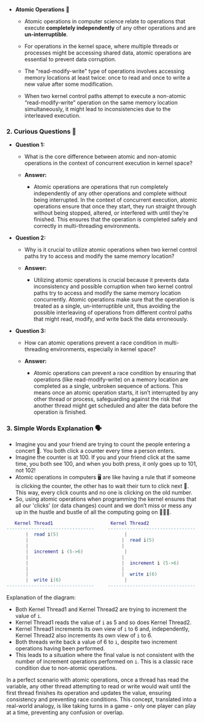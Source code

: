 - **Atomic Operations**  📘
    - Atomic operations in computer science relate to operations that execute **completely independently** of any other operations and are **un-interruptible**.

    - For operations in the kernel space, where multiple threads or processes might be accessing shared data, atomic operations are essential to prevent data corruption. 

    - The "read-modify-write" type of operations involves accessing memory locations at least twice: once to read and once to write a new value after some modification.

    - When two kernel control paths attempt to execute a non-atomic “read-modify-write” operation on the same memory location simultaneously, it might lead to inconsistencies due to the interleaved execution.

### 2. Curious Questions 🧐

- **Question 1:**
    - What is the core difference between atomic and non-atomic operations in the context of concurrent execution in kernel space?

    - **Answer:**
        - Atomic operations are operations that run completely independently of any other operations and complete without being interrupted. In the context of concurrent execution, atomic operations ensure that once they start, they run straight through without being stopped, altered, or interfered with until they’re finished. This ensures that the operation is completed safely and correctly in multi-threading environments.

- **Question 2:**
    - Why is it crucial to utilize atomic operations when two kernel control paths try to access and modify the same memory location?

    - **Answer:**
        - Utilizing atomic operations is crucial because it prevents data inconsistency and possible corruption when two kernel control paths try to access and modify the same memory location concurrently. Atomic operations make sure that the operation is treated as a single, un-interruptible unit, thus avoiding the possible interleaving of operations from different control paths that might read, modify, and write back the data erroneously.

- **Question 3:**
    - How can atomic operations prevent a race condition in multi-threading environments, especially in kernel space?

    - **Answer:**
        - Atomic operations can prevent a race condition by ensuring that operations (like read-modify-write) on a memory location are completed as a single, unbroken sequence of actions. This means once an atomic operation starts, it isn’t interrupted by any other thread or process, safeguarding against the risk that another thread might get scheduled and alter the data before the operation is finished.

### 3. Simple Words Explanation 🗣️
- Imagine you and your friend are trying to count the people entering a concert 🎤. You both click a counter every time a person enters.
- Imagine the counter is at 100. If you and your friend click at the same time, you both see 100, and when you both press, it only goes up to 101, not 102!
- Atomic operations in computers 🖥️ are like having a rule that if someone is clicking the counter, the other has to wait their turn to click next 🚥. This way, every click counts and no one is clicking on the old number.
- So, using atomic operations when programming the kernel ensures that all our 'clicks' (or data changes) count and we don’t miss or mess any up in the hustle and bustle of all the computing going on 🔄👨‍💻.


```lua
   Kernel Thread1                     Kernel Thread2
--------------------------------     --------------------------------
       |  read i(5)                        |
       |                                  |  read i(5)
       |                                  |
       |  increment i (5->6)               |
       |                                  |
       |                                  |  increment i (5->6)
       |                                  |
       |                                  |  write i(6)
       |  write i(6)                       |
--------------------------------     --------------------------------
```

Explanation of the diagram:
- Both Kernel Thread1 and Kernel Thread2 are trying to increment the value of `i`.
- Kernel Thread1 reads the value of `i` as 5 and so does Kernel Thread2.
- Kernel Thread1 increments its own view of `i` to 6 and, independently, Kernel Thread2 also increments its own view of `i` to 6.
- Both threads write back a value of 6 to `i`, despite two increment operations having been performed.
- This leads to a situation where the final value is not consistent with the number of increment operations performed on `i`. This is a classic race condition due to non-atomic operations.
  
In a perfect scenario with atomic operations, once a thread has read the variable, any other thread attempting to read or write would wait until the first thread finishes its operation and updates the value, ensuring consistency and preventing race conditions. This concept, translated into a real-world analogy, is like taking turns in a game - only one player can play at a time, preventing any confusion or overlap.